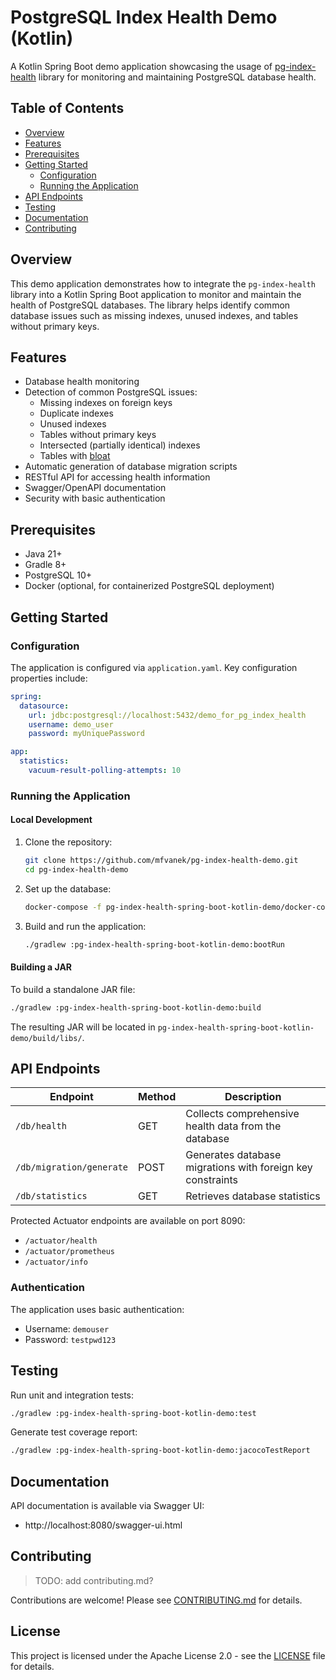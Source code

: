 # PostgreSQL Index Health Demo (Kotlin)

A Kotlin Spring Boot demo application showcasing the usage of [pg-index-health](https://github.com/mfvanek/pg-index-health) library for monitoring and maintaining PostgreSQL database health.

## Table of Contents

- [Overview](#overview)
- [Features](#features)
- [Prerequisites](#prerequisites)
- [Getting Started](#getting-started)
  - [Configuration](#configuration)
  - [Running the Application](#running-the-application)
- [API Endpoints](#api-endpoints)
- [Testing](#testing)
- [Documentation](#documentation)
- [Contributing](#contributing)

## Overview

This demo application demonstrates how to integrate the `pg-index-health` library into a Kotlin Spring Boot application to monitor and maintain the health of PostgreSQL databases. The library helps identify common database issues such as missing indexes, unused indexes, and tables without primary keys.

## Features

- Database health monitoring
- Detection of common PostgreSQL issues:
  - Missing indexes on foreign keys
  - Duplicate indexes
  - Unused indexes
  - Tables without primary keys
  - Intersected (partially identical) indexes
  - Tables with [bloat](https://www.percona.com/blog/2018/08/06/basic-understanding-bloat-vacuum-postgresql-mvcc/)
- Automatic generation of database migration scripts
- RESTful API for accessing health information
- Swagger/OpenAPI documentation
- Security with basic authentication

## Prerequisites

- Java 21+
- Gradle 8+
- PostgreSQL 10+
- Docker (optional, for containerized PostgreSQL deployment)

## Getting Started

### Configuration

The application is configured via `application.yaml`. Key configuration properties include:

```yaml
spring:
  datasource:
    url: jdbc:postgresql://localhost:5432/demo_for_pg_index_health
    username: demo_user
    password: myUniquePassword

app:
  statistics:
    vacuum-result-polling-attempts: 10
```

### Running the Application

#### Local Development

1. Clone the repository:
   ```bash
   git clone https://github.com/mfvanek/pg-index-health-demo.git
   cd pg-index-health-demo
   ```

2. Set up the database:
   ```bash
   docker-compose -f pg-index-health-spring-boot-kotlin-demo/docker-compose.yml up -d
   ```

3. Build and run the application:
   ```bash
   ./gradlew :pg-index-health-spring-boot-kotlin-demo:bootRun
   ```

#### Building a JAR

To build a standalone JAR file:

```bash
./gradlew :pg-index-health-spring-boot-kotlin-demo:build
```

The resulting JAR will be located in `pg-index-health-spring-boot-kotlin-demo/build/libs/`.

## API Endpoints

| Endpoint | Method | Description |
|---------|--------|-------------|
| `/db/health` | GET | Collects comprehensive health data from the database |
| `/db/migration/generate` | POST | Generates database migrations with foreign key constraints |
| `/db/statistics` | GET | Retrieves database statistics |

Protected Actuator endpoints are available on port 8090:
- `/actuator/health`
- `/actuator/prometheus`
- `/actuator/info`

### Authentication

The application uses basic authentication:
- Username: `demouser`
- Password: `testpwd123`

## Testing

Run unit and integration tests:

```bash
./gradlew :pg-index-health-spring-boot-kotlin-demo:test
```

Generate test coverage report:

```bash
./gradlew :pg-index-health-spring-boot-kotlin-demo:jacocoTestReport
```

## Documentation

API documentation is available via Swagger UI:

- http://localhost:8080/swagger-ui.html

## Contributing 

> TODO: add contributing.md?

Contributions are welcome! Please see [CONTRIBUTING.md](https://github.com/mfvanek/pg-index-health-demo/blob/master/CONTRIBUTING.md) for details.

## License

This project is licensed under the Apache License 2.0 - see the [LICENSE](https://github.com/mfvanek/pg-index-health-demo/blob/master/LICENSE) file for details.

